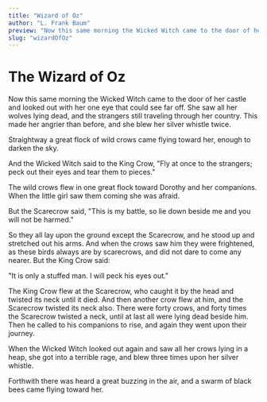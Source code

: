 ```yaml
---
title: "Wizard of Oz"
author: "L. Frank Baum"
preview: "Now this same morning the Wicked Witch came to the door of her castle and looked out with her one eye that could see far off. She saw all her wolves lying dead, and the strangers still traveling through her country. This made her angrier than before, and she blew her silver whistle twice."
slug: "wizardOfOz"
---
```


# The Wizard of Oz

Now this same morning the Wicked Witch came to the door of her castle and looked out with her one eye that could see far off. She saw all her wolves lying dead, and the strangers still traveling through her country. This made her angrier than before, and she blew her silver whistle twice.

Straightway a great flock of wild crows came flying toward her, enough to darken the sky.

And the Wicked Witch said to the King Crow, "Fly at once to the strangers; peck out their eyes and tear them to pieces."

The wild crows flew in one great flock toward Dorothy and her companions. When the little girl saw them coming she was afraid.

But the Scarecrow said, "This is my battle, so lie down beside me and you will not be harmed."

So they all lay upon the ground except the Scarecrow, and he stood up and stretched out his arms. And when the crows saw him they were frightened, as these birds always are by scarecrows, and did not dare to come any nearer. But the King Crow said:

"It is only a stuffed man. I will peck his eyes out."

The King Crow flew at the Scarecrow, who caught it by the head and twisted its neck until it died. And then another crow flew at him, and the Scarecrow twisted its neck also. There were forty crows, and forty times the Scarecrow twisted a neck, until at last all were lying dead beside him. Then he called to his companions to rise, and again they went upon their journey.

When the Wicked Witch looked out again and saw all her crows lying in a heap, she got into a terrible rage, and blew three times upon her silver whistle.

Forthwith there was heard a great buzzing in the air, and a swarm of black bees came flying toward her.
